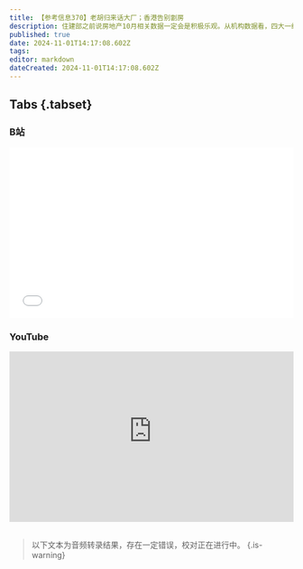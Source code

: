 ```yaml
---
title: 【参考信息370】老胡归来话大厂；香港告别劏房
description: 住建部之前说房地产10月相关数据一定会是积极乐观。从机构数据看，四大一线城市率先止跌回稳，二线行情分化。百城二手房价环比跌幅缩小，同比跌出新低。香港一手新盘大力减价促销，二手房价严重受压，但豪宅市场好起来了。香港准备立法告别劏房（tang）。眼下，野猪种群开始育肥，准备过冬，近期频频下山进城。微博禁言三个月的老胡回归，说北京通州和河北大厂之间潮白河上的厂通桥通车了。老胡回来了，马督工还会远吗？
published: true
date: 2024-11-01T14:17:08.602Z
tags: 
editor: markdown
dateCreated: 2024-11-01T14:17:08.602Z
---
```


## Tabs {.tabset}
### B站
<div style="position: relative; padding: 30% 45%;">
<iframe style="position: absolute; width: 100%; height: 100%; left: 0; top: 0;" src="//player.bilibili.com/player.html?&bvid=BV1ydSoYvEof&page=1&as_wide=1&high_quality=1&danmaku=1&autoplay=0" scrolling="no" border="0" frameborder="no" framespacing="0" allowfullscreen="true"></iframe>
</div>

### YouTube
<div style="position: relative; padding: 30% 45%;">
<iframe style="position: absolute; top: 0; left: 0; width: 100%; height: 100%;" src="https://www.youtube-nocookie.com/embed/YouTubeVID" title="YouTube video player" frameborder="0" allow="accelerometer; autoplay; clipboard-write; encrypted-media; gyroscope; picture-in-picture" allowfullscreen></iframe>
</div>

## 

> 以下文本为音频转录结果，存在一定错误，校对正在进行中。
{.is-warning}


